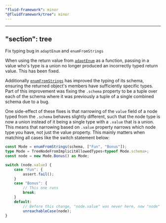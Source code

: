 ```yaml
---
"fluid-framework": minor
"@fluidframework/tree": minor
---
```

---
"section": tree
---

Fix typing bug in `adaptEnum` and `enumFromStrings`

When using the return value from [`adaptEnum`](https://fluidframework.com/docs/api/v2/tree#adaptenum-function) as a function, passing in a value who's type is a union no longer produced an incorrectly typed return value. This has been fixed.

Additionally [`enumFromStrings`](https://fluidframework.com/docs/api/v2/tree#enumfromstrings-function) has improved the typing of its schema, ensuring the returned object's members have sufficiently specific types.
Part of this improvement was fixing the `.schema` property to be a tuple over each of the schema where it was previously a tuple of a single combined schema due to a bug.

One side-effect of these fixes is that narrowing of the `value` field of a node typed from the `.schema` behaves slightly different, such that the node type is now a union instead of it being a single type with a `.value` that is a union.
This means that narrowing based on `.value` property narrows which node type you have, not just the value property.
This mainly matters when matching all cases like the switch statement below:

```typescript
const Mode = enumFromStrings(schema, ["Fun", "Bonus"]);
type Mode = TreeNodeFromImplicitAllowedTypes<typeof Mode.schema>;
const node = new Mode.Bonus() as Mode;

switch (node.value) {
	case "Fun": {
		assert.fail();
	}
	case "Bonus": {
		// This one runs
		break;
	}
	default:
		// Before this change, "node.value" was never here, now "node" is never.
		unreachableCase(node);
}
```
